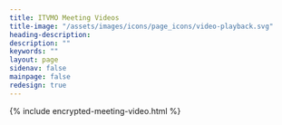 ```yaml
---
title: ITVMO Meeting Videos
title-image: "/assets/images/icons/page_icons/video-playback.svg"
heading-description:
description: ""
keywords: ""
layout: page
sidenav: false
mainpage: false
redesign: true
---
```


 {% include encrypted-meeting-video.html %}
 

